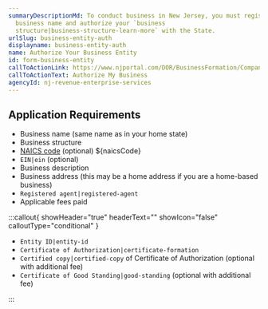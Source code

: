 ```yaml
---
summaryDescriptionMd: To conduct business in New Jersey, you must register your
  business name and authorize your `business
  structure|business-structure-learn-more` with the State.
urlSlug: business-entity-auth
displayname: business-entity-auth
name: Authorize Your Business Entity
id: form-business-entity
callToActionLink: https://www.njportal.com/DOR/BusinessFormation/CompanyInformation/BusinessName
callToActionText: Authorize My Business
agencyId: nj-revenue-enterprise-services
---
```


## Application Requirements

- Business name (same name as in your home state)
- Business structure
- [NAICS code](/tasks/naics-code-determination) (optional) ${naicsCode}
- `EIN|ein` (optional)
- Business description
- Business address (this may be a home address if you are a home-based business)
- `Registered agent|registered-agent`
- Applicable fees paid

:::callout{ showHeader="true" headerText="" showIcon="false" calloutType="conditional" }

- `Entity ID|entity-id`
- `Certificate of Authorization|certificate-formation`
- `Certified copy|certified-copy` of Certificate of Authorization (optional with additional fee)
- `Certificate of Good Standing|good-standing` (optional with additional fee)

:::
